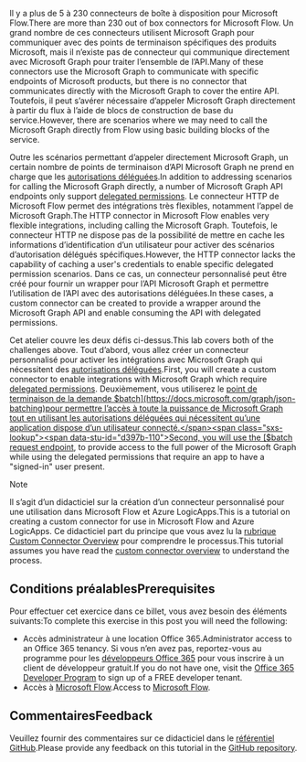 <!-- markdownlint-disable MD002 MD041 -->

<span data-ttu-id="d397b-101">Il y a plus de 5 à 230 connecteurs de boîte à disposition pour Microsoft Flow.</span><span class="sxs-lookup"><span data-stu-id="d397b-101">There are more than 230 out of box connectors for Microsoft Flow.</span></span> <span data-ttu-id="d397b-102">Un grand nombre de ces connecteurs utilisent Microsoft Graph pour communiquer avec des points de terminaison spécifiques des produits Microsoft, mais il n’existe pas de connecteur qui communique directement avec Microsoft Graph pour traiter l’ensemble de l’API.</span><span class="sxs-lookup"><span data-stu-id="d397b-102">Many of these connectors use the Microsoft Graph to communicate with specific endpoints of Microsoft products, but there is no connector that communicates directly with the Microsoft Graph to cover the entire API.</span></span> <span data-ttu-id="d397b-103">Toutefois, il peut s’avérer nécessaire d’appeler Microsoft Graph directement à partir du flux à l’aide de blocs de construction de base du service.</span><span class="sxs-lookup"><span data-stu-id="d397b-103">However, there are scenarios where we may need to call the Microsoft Graph directly from Flow using basic building blocks of the service.</span></span>

<span data-ttu-id="d397b-104">Outre les scénarios permettant d’appeler directement Microsoft Graph, un certain nombre de points de terminaison d’API Microsoft Graph ne prend en charge que les [autorisations déléguées](https://docs.microsoft.com/graph/permissions-reference).</span><span class="sxs-lookup"><span data-stu-id="d397b-104">In addition to addressing scenarios for calling the Microsoft Graph directly, a number of Microsoft Graph API endpoints only support [delegated permissions](https://docs.microsoft.com/graph/permissions-reference).</span></span> <span data-ttu-id="d397b-105">Le connecteur HTTP de Microsoft Flow permet des intégrations très flexibles, notamment l’appel de Microsoft Graph.</span><span class="sxs-lookup"><span data-stu-id="d397b-105">The HTTP connector in Microsoft Flow enables very flexible integrations, including calling the Microsoft Graph.</span></span> <span data-ttu-id="d397b-106">Toutefois, le connecteur HTTP ne dispose pas de la possibilité de mettre en cache les informations d’identification d’un utilisateur pour activer des scénarios d’autorisation délégués spécifiques.</span><span class="sxs-lookup"><span data-stu-id="d397b-106">However, the HTTP connector lacks the capability of caching a user's credentials to enable specific delegated permission scenarios.</span></span> <span data-ttu-id="d397b-107">Dans ce cas, un connecteur personnalisé peut être créé pour fournir un wrapper pour l’API Microsoft Graph et permettre l’utilisation de l’API avec des autorisations déléguées.</span><span class="sxs-lookup"><span data-stu-id="d397b-107">In these cases, a custom connector can be created to provide a wrapper around the Microsoft Graph API and enable consuming the API with delegated permissions.</span></span>

<span data-ttu-id="d397b-108">Cet atelier couvre les deux défis ci-dessus.</span><span class="sxs-lookup"><span data-stu-id="d397b-108">This lab covers both of the challenges above.</span></span> <span data-ttu-id="d397b-109">Tout d’abord, vous allez créer un connecteur personnalisé pour activer les intégrations avec Microsoft Graph qui nécessitent des [autorisations déléguées](https://docs.microsoft.com/graph/permissions-reference).</span><span class="sxs-lookup"><span data-stu-id="d397b-109">First, you will create a custom connector to enable integrations with Microsoft Graph which require [delegated permissions](https://docs.microsoft.com/graph/permissions-reference).</span></span> <span data-ttu-id="d397b-110">Deuxièmement, vous utiliserez le [point de terminaison de la demande $batch](https://docs.microsoft.com/graph/json-batching)pour permettre l’accès à toute la puissance de Microsoft Graph tout en utilisant les autorisations déléguées qui nécessitent qu’une application dispose d’un utilisateur connecté.</span><span class="sxs-lookup"><span data-stu-id="d397b-110">Second, you will use the [$batch request endpoint](https://docs.microsoft.com/graph/json-batching), to provide access to the full power of the Microsoft Graph while using the delegated permissions that require an app to have a "signed-in" user present.</span></span>

> [!NOTE]
> <span data-ttu-id="d397b-111">Il s’agit d’un didacticiel sur la création d’un connecteur personnalisé pour une utilisation dans Microsoft Flow et Azure LogicApps.</span><span class="sxs-lookup"><span data-stu-id="d397b-111">This is a tutorial on creating a custom connector for use in Microsoft Flow and Azure LogicApps.</span></span> <span data-ttu-id="d397b-112">Ce didacticiel part du principe que vous avez lu la [rubrique Custom Connector Overview](https://docs.microsoft.com/connectors/custom-connectors/) pour comprendre le processus.</span><span class="sxs-lookup"><span data-stu-id="d397b-112">This tutorial assumes you have read the [custom connector overview](https://docs.microsoft.com/connectors/custom-connectors/) to understand the process.</span></span>

## <a name="prerequisites"></a><span data-ttu-id="d397b-113">Conditions préalables</span><span class="sxs-lookup"><span data-stu-id="d397b-113">Prerequisites</span></span>

<span data-ttu-id="d397b-114">Pour effectuer cet exercice dans ce billet, vous avez besoin des éléments suivants:</span><span class="sxs-lookup"><span data-stu-id="d397b-114">To complete this exercise in this post you will need the following:</span></span>

- <span data-ttu-id="d397b-115">Accès administrateur à une location Office 365.</span><span class="sxs-lookup"><span data-stu-id="d397b-115">Administrator access to an Office 365 tenancy.</span></span> <span data-ttu-id="d397b-116">Si vous n’en avez pas, reportez-vous au programme pour les [développeurs Office 365](https://developer.microsoft.com/office/dev-program) pour vous inscrire à un client de développeur gratuit.</span><span class="sxs-lookup"><span data-stu-id="d397b-116">If you do not have one, visit the [Office 365 Developer Program](https://developer.microsoft.com/office/dev-program) to sign up of a FREE developer tenant.</span></span>
- <span data-ttu-id="d397b-117">Accès à [Microsoft Flow](https://flow.microsoft.com/).</span><span class="sxs-lookup"><span data-stu-id="d397b-117">Access to [Microsoft Flow](https://flow.microsoft.com/).</span></span>

## <a name="feedback"></a><span data-ttu-id="d397b-118">Commentaires</span><span class="sxs-lookup"><span data-stu-id="d397b-118">Feedback</span></span>

<span data-ttu-id="d397b-119">Veuillez fournir des commentaires sur ce didacticiel dans le [référentiel GitHub](https://github.com/microsoftgraph/msgraph-training-microsoftflow).</span><span class="sxs-lookup"><span data-stu-id="d397b-119">Please provide any feedback on this tutorial in the [GitHub repository](https://github.com/microsoftgraph/msgraph-training-microsoftflow).</span></span>